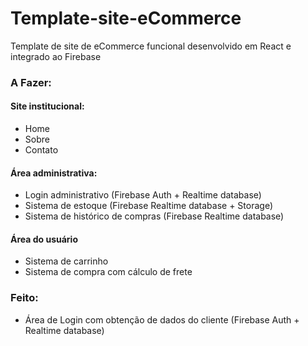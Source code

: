 # Template-site-eCommerce
Template de site de eCommerce funcional desenvolvido em React e integrado ao Firebase

### A Fazer:
#### Site institucional:
- Home
- Sobre
- Contato

#### Área administrativa:
- Login administrativo (Firebase Auth + Realtime database)
- Sistema de estoque (Firebase Realtime database + Storage)
- Sistema de histórico de compras (Firebase Realtime database)

#### Área do usuário
- Sistema de carrinho
- Sistema de compra com cálculo de frete

### Feito:
- Área de Login com obtenção de dados do cliente (Firebase Auth + Realtime database)